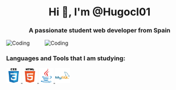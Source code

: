 <h1 align="center">Hi 👋, I'm @Hugocl01</h1>
<h3 align="center">A passionate student web developer from Spain</h3>
<img aling="center" alt="Coding" width="400" src:"https://i.pinimg.com/originals/2e/73/f5/2e73f54bfd969a264820b1b9f5253db8.gif">
<img align="right" alt="Coding" width="400" src="https://cdn.dribbble.com/users/603800/screenshots/4569474/dribbble-code.gif">
<p align="left">
  
</p>
<h3 align="left">Languages and Tools that I am studying:</h3>
<p align="left"> <a href="https://www.w3schools.com/css/" target="_blank" rel="noreferrer"> <img src="https://raw.githubusercontent.com/devicons/devicon/master/icons/css3/css3-original-wordmark.svg" alt="css3" width="40" height="40"/> </a> <a href="https://www.w3.org/html/" target="_blank" rel="noreferrer"> <img src="https://raw.githubusercontent.com/devicons/devicon/master/icons/html5/html5-original-wordmark.svg" alt="html5" width="40" height="40"/> </a> <a href="https://www.java.com" target="_blank" rel="noreferrer"> <img src="https://raw.githubusercontent.com/devicons/devicon/master/icons/java/java-original.svg" alt="java" width="40" height="40"/> </a> <a href="https://www.mysql.com/" target="_blank" rel="noreferrer"> <img src="https://raw.githubusercontent.com/devicons/devicon/master/icons/mysql/mysql-original-wordmark.svg" alt="mysql" width="40" height="40"/> </a> </p>
